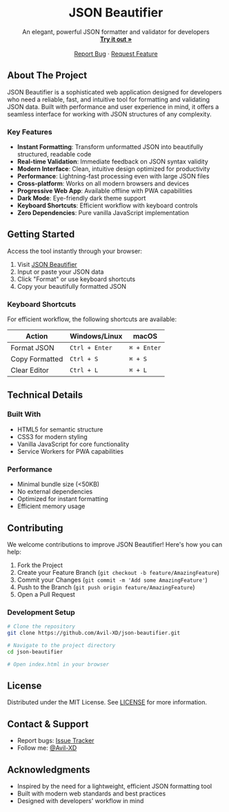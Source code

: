 <p align="center">
  <h1 align="center">JSON Beautifier</h1>
  <p align="center">
    An elegant, powerful JSON formatter and validator for developers
    <br />
    <a href="https://avil-xd.github.io/json-beautifier"><strong>Try it out »</strong></a>
    <br />
    <br />
    <a href="https://github.com/Avil-XD/json-beautifier/issues">Report Bug</a>
    ·
    <a href="https://github.com/Avil-XD/json-beautifier/issues">Request Feature</a>
  </p>
</p>

## About The Project

JSON Beautifier is a sophisticated web application designed for developers who need a reliable, fast, and intuitive tool for formatting and validating JSON data. Built with performance and user experience in mind, it offers a seamless interface for working with JSON structures of any complexity.

### Key Features

- **Instant Formatting**: Transform unformatted JSON into beautifully structured, readable code
- **Real-time Validation**: Immediate feedback on JSON syntax validity
- **Modern Interface**: Clean, intuitive design optimized for productivity
- **Performance**: Lightning-fast processing even with large JSON files
- **Cross-platform**: Works on all modern browsers and devices
- **Progressive Web App**: Available offline with PWA capabilities
- **Dark Mode**: Eye-friendly dark theme support
- **Keyboard Shortcuts**: Efficient workflow with keyboard controls
- **Zero Dependencies**: Pure vanilla JavaScript implementation

## Getting Started

Access the tool instantly through your browser:

1. Visit [JSON Beautifier](https://avil-xd.github.io/json-beautifier)
2. Input or paste your JSON data
3. Click "Format" or use keyboard shortcuts
4. Copy your beautifully formatted JSON

### Keyboard Shortcuts

For efficient workflow, the following shortcuts are available:

| Action | Windows/Linux | macOS |
|--------|--------------|--------|
| Format JSON | `Ctrl + Enter` | `⌘ + Enter` |
| Copy Formatted | `Ctrl + S` | `⌘ + S` |
| Clear Editor | `Ctrl + L` | `⌘ + L` |

## Technical Details

### Built With

- HTML5 for semantic structure
- CSS3 for modern styling
- Vanilla JavaScript for core functionality
- Service Workers for PWA capabilities

### Performance

- Minimal bundle size (<50KB)
- No external dependencies
- Optimized for instant formatting
- Efficient memory usage

## Contributing

We welcome contributions to improve JSON Beautifier! Here's how you can help:

1. Fork the Project
2. Create your Feature Branch (`git checkout -b feature/AmazingFeature`)
3. Commit your Changes (`git commit -m 'Add some AmazingFeature'`)
4. Push to the Branch (`git push origin feature/AmazingFeature`)
5. Open a Pull Request

### Development Setup

```bash
# Clone the repository
git clone https://github.com/Avil-XD/json-beautifier.git

# Navigate to the project directory
cd json-beautifier

# Open index.html in your browser
```

## License

Distributed under the MIT License. See [LICENSE](LICENSE) for more information.

## Contact & Support

- Report bugs: [Issue Tracker](https://github.com/Avil-XD/json-beautifier/issues)
- Follow me: [@Avil-XD](https://github.com/Avil-XD)

## Acknowledgments

- Inspired by the need for a lightweight, efficient JSON formatting tool
- Built with modern web standards and best practices
- Designed with developers' workflow in mind